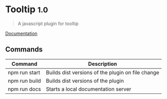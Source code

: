 # Tooltip <small>1.0</small>

> A javascript plugin for tooltip

[Documentation](https://sa-si-dev.github.io/tooltip)

## Commands

| Command | Description |
|---------|-------------|
| npm run start | Builds dist versions of the plugin on file change |
| npm run build | Builds dist versions of the plugin |
| npm run docs | Starts a local documentation server |
